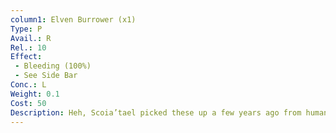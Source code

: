 ```yaml
---
column1: Elven Burrower (x1)
Type: P
Avail.: R
Rel.: 10
Effect:
 - Bleeding (100%)
 - See Side Bar
Conc.: L
Weight: 0.1
Cost: 50
Description: Heh, Scoia’tael picked these up a few years ago from human traders. Arrowhead’s shaped like a screw so they burrow into ya and won’t come out without a fight.
---
```

